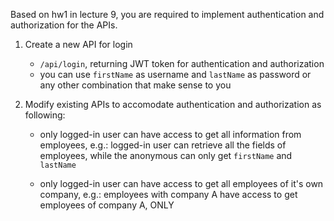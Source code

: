 Based on hw1 in lecture 9, you are required to implement authentication and authorization for the APIs.

1. Create a new API for login

   - `/api/login`, returning JWT token for authentication and authorization
   - you can use `firstName` as username and `lastName` as password or any other combination that make sense to you

2. Modify existing APIs to accomodate authentication and authorization as following:
   - only logged-in user can have access to get all information from employees, e.g.: logged-in user can retrieve all the fields of employees, while the anonymous can only get `firstName` and `lastName`
   
   - only logged-in user can have access to get all employees of it's own company, e.g.: employees with company A have access to get employees of company A, ONLY
